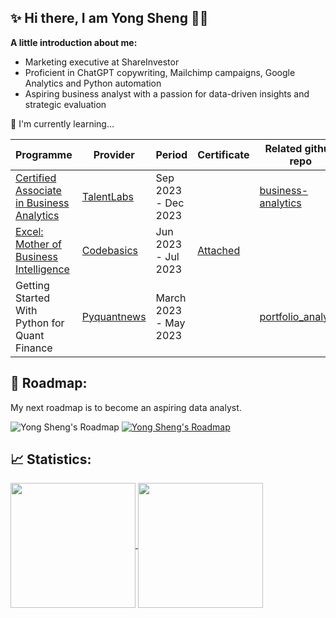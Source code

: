 ✨ Hi there, I am Yong Sheng 👋✨
----------------

**A little introduction about me:**
- Marketing executive at ShareInvestor
- Proficient in ChatGPT copywriting, Mailchimp campaigns, Google Analytics and Python automation
- Aspiring business analyst with a passion for data-driven insights and strategic evaluation

📖 I'm currently learning...

| Programme      | Provider         | Period         |  Certificate |   Related github repo   |
|----------------|------------------|----------------|--------------|-------------------------|
|[Certified Associate in Business Analytics](https://github.com/tan-yong-sheng/business_analytics)| [TalentLabs](https://talentlabs.org/) | Sep 2023 - Dec 2023 |     | [business-analytics](https://github.com/tan-yong-sheng/business_analytics) |
|[Excel: Mother of Business Intelligence](https://www.linkedin.com/posts/tan-yong-sheng_data-dataanalyst-excel-activity-7081231646946988032-zD6r?utm_source=share&utm_medium=member_desktop) | [Codebasics](https://codebasics.io/) | Jun 2023 - Jul 2023 | [Attached](https://codebasics.io/certificate/CB-51-84106) |       |
| Getting Started With Python for Quant Finance | [Pyquantnews](https://gettingstartedwithpythonforquantfinance.com/) |       March 2023 - May 2023  |      | [portfolio_analysis](https://github.com/tan-yong-sheng/portfolio_analysis) |

🎯 Roadmap:
-----------------
My next roadmap is to become an aspiring data analyst.

![Yong Sheng's Roadmap](https://api.roadmap.sh/v1-badge/wide/64ec200db128dce3cb81fc6c?variant=dark&roadmaps=sql%2Cpython%2Cai-data-scientist%2Cprompt-engineering)
[![Yong Sheng's Roadmap](https://api.roadmap.sh/v1-badge/wide/64ec200db128dce3cb81fc6c?variant=light)](https://roadmap.sh)

📈 Statistics:
----------------
<a href="https://github.com/tan-yong-sheng/github-readme-stats">
  <img height=200 align="center" src="https://github-readme-stats.vercel.app/api?username=tan-yong-sheng" />
</a>
<a href="https://github.com/tan-yong-sheng/convoychat">
  <img height=200 align="center" src="https://github-readme-stats.vercel.app/api/top-langs?username=tan-yong-sheng&layout=compact&langs_count=8&card_width=320" />
</a>





<!--
**tys203831/tys203831** is a ✨ _special_ ✨ repository because its `README.md` (this file) appears on your GitHub profile.

Here are some ideas to get you started:

- 🔭 I’m currently working on ...
- 🌱 I’m currently learning ...
- 👯 I’m looking to collaborate on ...
- 🤔 I’m looking for help with ...
- 💬 Ask me about ...
- 📫 How to reach me: ...
- 😄 Pronouns: ...
- ⚡ Fun fact: ...
-->

